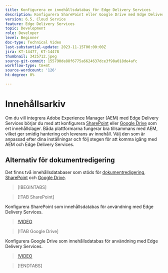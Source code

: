 ```yaml
---
title: Konfigurera en innehållsdatabas för Edge Delivery Services
description: Konfigurera SharePoint eller Google Drive med Edge Delivery Services
version: 6.5, Cloud Service
feature: Edge Delivery Services
topic: Development
role: Developer
level: Beginner
doc-type: Technical Video
last-substantial-update: 2023-11-15T00:00:00Z
jira: KT-14477, KT-14478
thumbnail: 3425712.jpeg
source-git-commit: 155790de88f6775a6624637dce3f98a018de4afc
workflow-type: tm+mt
source-wordcount: '126'
ht-degree: 0%

---
```



# Innehållsarkiv

Om du vill integrera Adobe Experience Manager (AEM) med Edge Delivery Services börjar du med att konfigurera [SharePoint](#sharepoint) eller [Google Drive](#google-drive) som ert innehållslager. Båda plattformarna fungerar bra tillsammans med AEM, vilket ger smidig hantering och leverans av innehåll. Välj den som är anpassad efter dina inställningar och följ stegen för att komma igång med AEM och Edge Delivery Services.

## Alternativ för dokumentredigering

Det finns två innehållsdatabaser som stöds för [dokumentredigering](../../document-authoring/set-up.md), [SharePoint](#sharepoint) och [Google Drive](#google-drive).

>[!BEGINTABS]

>[!TAB SharePoint]

Konfigurera SharePoint som innehållsdatabas för användning med Edge Delivery Services.

>[!VIDEO](https://video.tv.adobe.com/v/3425712/?learn=on)

>[!TAB Google Drive]

Konfigurera Google Drive som innehållsdatabas för användning med Edge Delivery Services.

>[!VIDEO](https://video.tv.adobe.com/v/3425711/?learn=on)

>[!ENDTABS]

